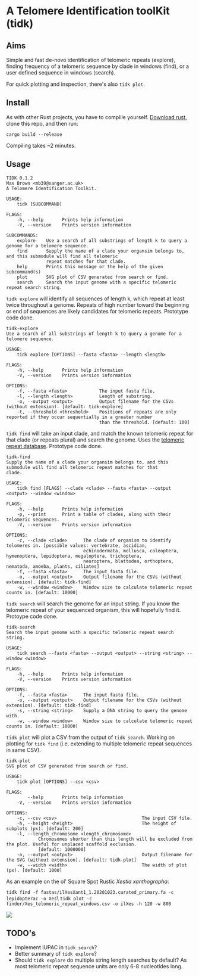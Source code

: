 # A Telomere Identification toolKit (tidk)

## Aims

Simple and fast de-novo identification of telomeric repeats (explore), finding frequency of a telomeric sequence by clade in windows (find), or a user defined sequence in windows (search).

For quick plotting and inspection, there's also `tidk plot`.

## Install

As with other Rust projects, you have to complile yourself. <a href="https://www.rust-lang.org/tools/install">Download rust</a>, clone this repo, and then run:

`cargo build --release`

Compiling takes ~2 minutes.

## Usage

```
TIDK 0.1.2
Max Brown <mb39@sanger.ac.uk>
A Telomere Identification Toolkit.

USAGE:
    tidk [SUBCOMMAND]

FLAGS:
    -h, --help       Prints help information
    -V, --version    Prints version information

SUBCOMMANDS:
    explore    Use a search of all substrings of length k to query a genome for a telomere sequence.
    find       Supply the name of a clade your organsim belongs to, and this submodule will find all telomeric
               repeat matches for that clade.
    help       Prints this message or the help of the given subcommand(s)
    plot       SVG plot of CSV generated from search or find.
    search     Search the input genome with a specific telomeric repeat search string.
```

`tidk explore` will identify all sequences of length k, which repeat at least twice throughout a genome. Repeats of high number toward the beginning or end of sequences are likely candidates for telomeric repeats. Prototype code done.

```
tidk-explore
Use a search of all substrings of length k to query a genome for a telomere sequence.

USAGE:
    tidk explore [OPTIONS] --fasta <fasta> --length <length>

FLAGS:
    -h, --help       Prints help information
    -V, --version    Prints version information

OPTIONS:
    -f, --fasta <fasta>            The input fasta file.
    -l, --length <length>          Length of substring.
    -o, --output <output>          Output filename for the CSVs (without extension). [default: tidk-explore]
    -t, --threshold <threshold>    Positions of repeats are only reported if they occur sequentially in a greater number
                                   than the threshold. [default: 100]
```

`tidk find` will take an input clade, and match the known telomeric repeat for that clade (or repeats plural) and search the genome. Uses the <a href="http://telomerase.asu.edu/sequences_telomere.html">telomeric repeat database</a>. Prototype code done.

```
tidk-find
Supply the name of a clade your organsim belongs to, and this submodule will find all telomeric repeat matches for that
clade.

USAGE:
    tidk find [FLAGS] --clade <clade> --fasta <fasta> --output <output> --window <window>

FLAGS:
    -h, --help       Prints help information
    -p, --print      Print a table of clades, along with their telomeric sequences.
    -V, --version    Prints version information

OPTIONS:
    -c, --clade <clade>      The clade of organism to identify telomeres in. [possible values: vertebrate, ascidian,
                             echinodermata, mollusca, coleoptera, hymenoptera, lepidoptera, megaloptera, trichoptera,
                             neuroptera, blattodea, orthoptera, nematoda, amoeba, plants, ciliates]
    -f, --fasta <fasta>      The input fasta file.
    -o, --output <output>    Output filename for the CSVs (without extension). [default: tidk-find]
    -w, --window <window>    Window size to calculate telomeric repeat counts in. [default: 10000]
```

`tidk search` will search the genome for an input string. If you know the telomeric repeat of your sequenced organism, this will hopefully find it. Protoype code done.

```
tidk-search
Search the input genome with a specific telomeric repeat search string.

USAGE:
    tidk search --fasta <fasta> --output <output> --string <string> --window <window>

FLAGS:
    -h, --help       Prints help information
    -V, --version    Prints version information

OPTIONS:
    -f, --fasta <fasta>      The input fasta file.
    -o, --output <output>    Output filename for the CSVs (without extension). [default: tidk-find]
    -s, --string <string>    Supply a DNA string to query the genome with.
    -w, --window <window>    Window size to calculate telomeric repeat counts in. [default: 10000]
```

`tidk plot` will plot a CSV from the output of `tidk search`. Working on plotting for `tidk find` (i.e. extending to multiple telomeric repeat sequences in same CSV).

```
tidk-plot
SVG plot of CSV generated from search or find.

USAGE:
    tidk plot [OPTIONS] --csv <csv>

FLAGS:
        --help       Prints help information
    -V, --version    Prints version information

OPTIONS:
    -c, --csv <csv>                                The input CSV file.
    -h, --height <height>                          The height of subplots (px). [default: 200]
    -l, --length_chromosome <length_chromosome>
            Chromosomes shorter than this length will be excluded from the plot. Useful for unplaced scaffold exclusion.
            [default: 1000000]
    -o, --output <output>                          Output filename for the SVG (without extension). [default: tidk-plot]
    -w, --width <width>                            The width of plot (px). [default: 1000]
```

As an example on the ol' Square Spot Rustic <i>Xestia xanthographa</i>:

`tidk find -f fastas/ilXesXant1_1.20201023.curated_primary.fa -c lepidopterac -o Xes`\ 
`tidk plot -c finder/Xes_telomeric_repeat_windows.csv -o ilXes -h 120 -w 800`

<img src="./ilXes.svg">

## TODO's

- Implement IUPAC in `tidk search`?
- Better summary of `tidk explore`?
- Should `tidk explore` do multiple string length searches by default? As most telomeric repeat sequence units are only 6-8 nucleotides long.